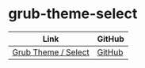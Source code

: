 

# grub-theme-select

| Link | GitHub |
| ---- | ------ |
| [Grub Theme / Select](https://samwhelp.github.io/grub-theme-select/) | [GitHub](https://github.com/samwhelp/grub-theme-select) |
